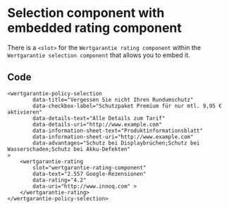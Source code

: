 # Selection component with embedded rating component

There is a `<slot>` for the `Wertgarantie rating component` within the `Wertgarantie selection component` that allows you to embed it.

## Code
```
<wertgarantie-policy-selection
        data-title="Vergessen Sie nicht Ihren Rundumschutz"
        data-checkbox-label="Schutzpaket Premium für nur mtl. 9,95 € aktivieren"
        data-details-text="Alle Details zum Tarif"
        data-details-uri="http://www.example.com"
        data-information-sheet-text="Produktinformationsblatt"
        data-information-sheet-uri="http://www.example.com"
        data-advantages="Schutz bei Displaybrüchen;Schutz bei Wasserschaden;Schutz bei Akku-Defekten"
>
    <wertgarantie-rating 
        slot="wertgarantie-rating-component"
        data-text="2.557 Google-Rezensionen"
        data-rating="4.2"
        data-uri="http://www.innoq.com" >
    </wertgarantie-rating>
</wertgarantie-policy-selection>
```